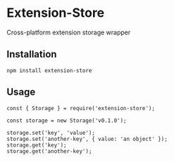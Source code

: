 # Extension-Store

Cross-platform extension storage wrapper

## Installation

```
npm install extension-store
```

## Usage

```
const { Storage } = require('extension-store');

const storage = new Storage('v0.1.0');

storage.set('key', 'value');
storage.set('another-key', { value: 'an object' });
storage.get('key');
storage.get('another-key');
```
